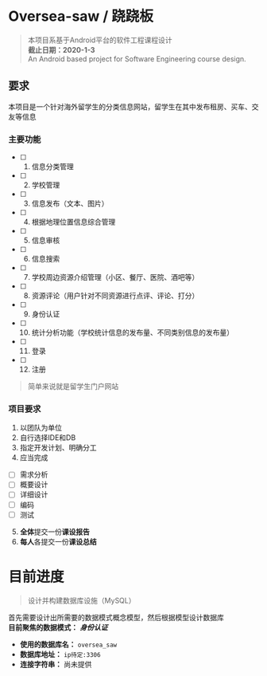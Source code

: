 # Oversea-saw / 跷跷板

> 本项目系基于Android平台的软件工程课程设计  
> **截止日期：2020-1-3**  
> An Android based project for Software Engineering course design.  

## 要求

本项目是一个针对海外留学生的分类信息网站，留学生在其中发布租房、买车、交友等信息

### 主要功能

+ [ ] 1. 信息分类管理
+ [ ] 2. 学校管理
+ [ ] 3. 信息发布（文本、图片）
+ [ ] 4. 根据地理位置信息综合管理
+ [ ] 5. 信息审核
+ [ ] 6. 信息搜索
+ [ ] 7. 学校周边资源介绍管理（小区、餐厅、医院、酒吧等）
+ [ ] 8. 资源评论（用户针对不同资源进行点评、评论、打分）
+ [ ] 9. 身份认证
+ [ ] 10. 统计分析功能（学校统计信息的发布量、不同类别信息的发布量）
+ [ ] 11. 登录
+ [ ] 12. 注册

> 简单来说就是留学生门户网站

### 项目要求

1. 以团队为单位
2. 自行选择IDE和DB
3. 指定开发计划、明确分工
4. 应当完成
 + [ ] 需求分析
 + [ ] 概要设计
 + [ ] 详细设计
 + [ ] 编码
 + [ ] 测试
5. **全体**提交一份**课设报告**
6. **每人**各提交一份**课设总结**

# 目前进度

> 设计并构建数据库设施（MySQL）

首先需要设计出所需要的数据模式概念模型，然后根据模型设计数据库  
**目前聚焦的数据模式：** ***身份认证***

+ **使用的数据库名：** `oversea_saw`
+ **数据库地址：** `ip待定:3306`
+ **连接字符串：** 尚未提供




